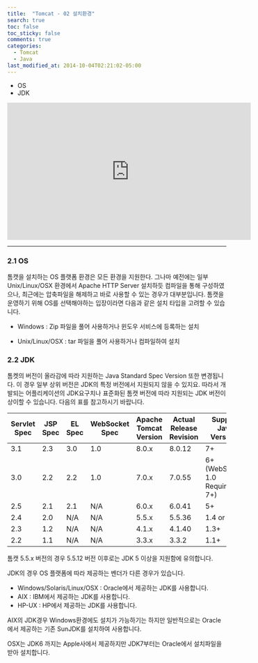 ```yaml
---
title:  "Tomcat - 02 설치환경"
search: true
toc: false
toc_sticky: false
comments: true
categories:
  - Tomcat
  - Java
last_modified_at: 2014-10-04T02:21:02-05:00
---
```


- OS
- JDK

<iframe width="560" height="315" src="https://www.youtube.com/embed/XvinTBrQ0ig" frameborder="0" allow="accelerometer; autoplay; encrypted-media; gyroscope; picture-in-picture" allowfullscreen></iframe>

- - -

### 2.1 OS
톰캣을 설치하는 OS 플랫폼 환경은 모든 환경을 지원한다. 그나마 예전에는 일부 Unix/Linux/OSX 환경에서 Apache HTTP Server 설치하듯 컴파일을 통해 구성하였으나, 최근에는 압축파일을 해제하고 바로 사용할 수 있는 경우가 대부분입니다.
톰캣을 운영하기 위해 OS를 선택해야하는 입장이라면 다음과 같은 설치 타입을 고려할 수 있습니다.

- Windows : Zip 파일을 풀어 사용하거나 윈도우 서비스에 등록하는 설치

- Unix/Linux/OSX : tar 파일을 풀어 사용하거나 컴파일하여 설치

  

### 2.2 JDK
톰켓의 버전이 올라감에 따라 지원하는 Java Standard Spec Version 또한 변경됩니다. 이 경우 일부 상위 버전은 JDK의 특정 버전에서 지원되지 않을 수 있지요. 따라서 개발되는 어플리케이션의 JDK요구치나 표준화된 톰캣 버전에 따라 지원되는 JDK 버전이 상이할 수 있습니다. 다음의 표를 참고하시기 바랍니다.

| Servlet Spec | JSP Spec | EL Spec | WebSocket Spec | Apache Tomcat Version | Actual Release Revision | Support Java Versions         |
| ------------ | -------- | ------- | -------------- | --------------------- | ----------------------- | ----------------------------- |
| 3.1          | 2.3      | 3.0     | 1.0            | 8.0.x                 | 8.0.12                  | 7+                            |
| 3.0          | 2.2      | 2.2     | 1.0            | 7.0.x                 | 7.0.55                  | 6+(WebSocket 1.0 Requires 7+) |
| 2.5          | 2.1      | 2.1     | N/A            | 6.0.x                 | 6.0.41                  | 5+                            |
| 2.4          | 2.0      | N/A     | N/A            | 5.5.x                 | 5.5.36                  | 1.4 or 5+                     |
| 2.3          | 1.2      | N/A     | N/A            | 4.1.x                 | 4.1.40                  | 1.3+                          |
| 2.2          | 1.1      | N/A     | N/A            | 3.3.x                 | 3.3.2                   | 1.1+                          |

톰캣 5.5.x 버전의 경우 5.5.12 버전 이후로는 JDK 5 이상을 지원함에 유의합니다.

JDK의 경우 OS 플랫폼에 따라 제공하는 벤더가 다른 경우가 있습니다.

- Windows/Solaris/Linux/OSX : Oracle에서 제공하는 JDK를 사용합니다.
- AIX : IBM에서 제공하는 JDK를 사용합니다.
- HP-UX : HP에서 제공하는 JDK를 사용합니다.

AIX의 JDK경우 Windows환경에도 설치가 가능하기는 하지만 일반적으로는 Oracle에서 제공하는 기존 SunJDK를 설치하여 사용합니다.

OSX는 JDK6 까지는 Apple사에서 제공하지만 JDK7부터는 Oracle에서 설치파일을 받아 설치합니다.
